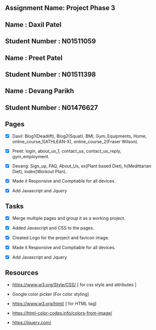 ## Assignment Name: Project Phase 3

## Name : Daxil Patel

## Student Number : N01511059

## Name : Preet Patel

## Student Number : N01511398

## Name : Devang Parikh

## Student Number : N01476627

## Pages

- [x] Daxil: Blog1(Deadlift), Blog2(Squat), BMI, Gym_Equipments, Home, online_course_1(ATHLEAN-X), online_course_2(Fraser Wilson).

- [x] Preet: login, about_us_1, contact_us, contact_us_reply, gym_employment.

- [x] Devang: Sign_up, FAQ, About_Us, ex(Plant based Diet), h(Medittarian Diet), index(Workout Plan).

- [x] Made it Responsive and Comptiable for all devices.

- [x] Add Javascript and Jquery

## Tasks

- [x] Merge multiple pages and group it as a working project.

- [x] Added Javascript and CSS to the pages.

- [x] Created Logo for the project and favicon image.

- [x] Made it Responsive and Comptiable for all devices.

- [x] Add Javascript and Jquery




## Resources



- https://www.w3.org/Style/CSS/  [ for css style and attributes ]

- Google color picker [For color styling]

- https://www.w3.org/html/ [ for HTML tag]

- https://html-color-codes.info/colors-from-image/

- https://jquery.com/


